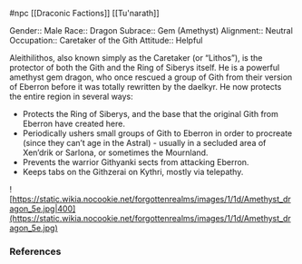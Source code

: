  #npc [[Draconic Factions]] [[Tu'narath]]

Gender:: Male
Race:: Dragon
Subrace:: Gem (Amethyst)
Alignment:: Neutral
Occupation:: Caretaker of the Gith
Attitude:: Helpful

Aleithilithos, also known simply as the Caretaker (or “Lithos”), is the protector of both the Gith and the Ring of Siberys itself. He is a powerful amethyst gem dragon, who once rescued a group of Gith from their version of Eberron before it was totally rewritten by the daelkyr. He now protects the entire region in several ways:
- Protects the Ring of Siberys, and the base that the original Gith from Eberron have created here.
- Periodically ushers small groups of Gith to Eberron in order to procreate (since they can’t age in the Astral) - usually in a secluded area of Xen’drik or Sarlona, or sometimes the Mournland.
- Prevents the warrior Githyanki sects from attacking Eberron.
- Keeps tabs on the Githzerai on Kythri, mostly via telepathy.

![https://static.wikia.nocookie.net/forgottenrealms/images/1/1d/Amethyst_dragon_5e.jpg|400](https://static.wikia.nocookie.net/forgottenrealms/images/1/1d/Amethyst_dragon_5e.jpg)

### References
